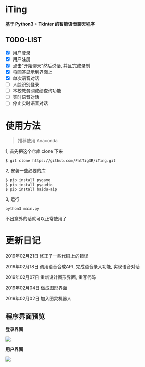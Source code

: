 # iTing 

**基于 Python3 + Tkinter 的智能语音聊天程序**

## TODO-LIST
- [x] 用户登录
- [x] 用户注册
- [x] 点击"开始聊天"然后说话, 并且完成录制
- [x] 将回答显示到界面上
- [x] 单次语音对话
- [ ] 人脸识别登录
- [ ] 本校教务网成绩查询功能
- [ ] 实时语音对话
- [ ] 停止实时语音对话

# 使用方法
> 推荐使用 Anaconda

1, 首先把这个仓库 clone 下来 
```
$ git clone https://github.com/FatTig3R/iTing.git
```
2, 安装一些必要的库
```
$ pip install pygame
$ pip install pyaudio
$ pip install baidu-aip 
```

3, 运行
```
python3 main.py
```

不出意外的话就可以正常使用了

# 更新日记
2019年02月21日     修正了一些代码上的错误

2019年02月18日     调用语音合成API, 完成语音录入功能, 实现语音对话

2019年02月07日     重新设计图形界面, 重写代码

2019年02月04日     做成图形界面

2019年02月02日     加入图灵机器人





## 程序界面预览

**登录界面**

![](https://raw.githubusercontent.com/FatTig3R/iTing-Gui/master/Home_window.png)


**用户界面**

![](https://raw.githubusercontent.com/FatTig3R/iTing-Gui/master/user_window.png)





